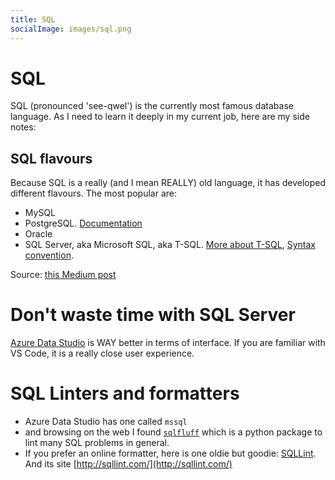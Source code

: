 ```yaml
---
title: SQL
socialImage: images/sql.png
---
```


# SQL

SQL (pronounced 'see-qwel') is the currently most famous database language. As I need to learn it deeply in my current job, here are my side notes:

## SQL flavours

Because SQL is a really (and I mean REALLY) old language, it has developed different flavours. The most popular are:

- MySQL
- PostgreSQL. [Documentation](https://www.postgresql.org/docs/current/index.html)
- Oracle
- SQL Server, aka Microsoft SQL, aka T-SQL. [More about T-SQL](https://database.guide/what-is-t-sql/), [Syntax convention](https://learn.microsoft.com/en-us/sql/t-sql/language-elements/transact-sql-syntax-conventions-transact-sql?view=sql-server-ver16).

Source: [this Medium post](https://towardsdatascience.com/the-many-flavours-of-sql-7b7da5d56c1e)

# Don't waste time with SQL Server

[Azure Data Studio](https://github.com/microsoft/azuredatastudio) is WAY better in terms of interface. If you are familiar with VS Code, it is a really close user experience.

# SQL Linters and formatters

- Azure Data Studio has one called `mssql`
- and browsing on the web I found [`sqlfluff`](https://docs.sqlfluff.com/en/stable/) which is a python package to lint many SQL problems in general.
- If you prefer an online formatter, here is one oldie but goodie: [SQLLint](https://github.com/mikoskinen/SQLLint). And its site [http://sqllint.com/](http://sqllint.com/)
